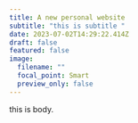 ```yaml
---
title: A new personal website
subtitle: "this is subtitle "
date: 2023-07-02T14:29:22.414Z
draft: false
featured: false
image:
  filename: ""
  focal_point: Smart
  preview_only: false
---
```

this is body.